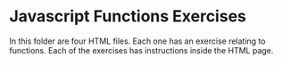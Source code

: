 # Javascript Functions Exercises

In this folder are four HTML files. Each one has an exercise relating to functions. Each of the exercises has instructions inside the HTML page.